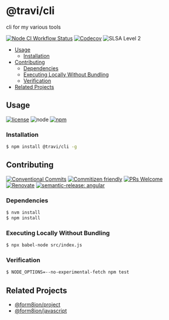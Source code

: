 # @travi/cli

cli for my various tools

<!--status-badges start -->

[![Node CI Workflow Status][github-actions-ci-badge]][github-actions-ci-link]
[![Codecov][coverage-badge]][coverage-link]
![SLSA Level 2][slsa-badge]

<!--status-badges end -->

<!-- START doctoc generated TOC please keep comment here to allow auto update -->

<!-- DON'T EDIT THIS SECTION, INSTEAD RE-RUN doctoc TO UPDATE -->

* [Usage](#usage)
  * [Installation](#installation)
* [Contributing](#contributing)
  * [Dependencies](#dependencies)
  * [Executing Locally Without Bundling](#executing-locally-without-bundling)
  * [Verification](#verification)
* [Related Projects](#related-projects)

<!-- END doctoc generated TOC please keep comment here to allow auto update -->

## Usage

<!--consumer-badges start -->

[![license](https://img.shields.io/github/license/travi/cli.svg)](LICENSE)
![node][node-badge]
[![npm][npm-badge]][npm-link]

<!--consumer-badges end -->

### Installation

```sh
$ npm install @travi/cli -g
```

## Contributing

<!--contribution-badges start -->

[![Conventional Commits](https://img.shields.io/badge/Conventional%20Commits-1.0.0-yellow.svg)](https://conventionalcommits.org)
[![Commitizen friendly](https://img.shields.io/badge/commitizen-friendly-brightgreen.svg)](http://commitizen.github.io/cz-cli/)
[![PRs Welcome](https://img.shields.io/badge/PRs-welcome-brightgreen.svg)](http://makeapullrequest.com)
[![Renovate][renovate-badge]][renovate-link]
[![semantic-release: angular][semantic-release-badge]][semantic-release-link]

<!--contribution-badges end -->

### Dependencies

```sh
$ nvm install
$ npm install
```

### Executing Locally Without Bundling

```sh
$ npx babel-node src/index.js
```

### Verification

```sh
$ NODE_OPTIONS=--no-experimental-fetch npm test
```

## Related Projects

* [@form8ion/project](https://npm.im/@form8ion/project)
* [@form8ion/javascript](https://npm.im/@form8ion/javascript)

[renovate-link]: https://renovatebot.com

[renovate-badge]: https://img.shields.io/badge/renovate-enabled-brightgreen.svg?logo=renovatebot

[github-actions-ci-link]: https://github.com/travi/cli/actions?query=workflow%3A%22Node.js+CI%22+branch%3Amaster

[github-actions-ci-badge]: https://img.shields.io/github/actions/workflow/status/travi/cli/node-ci.yml.svg?branch=master&logo=github

[node-badge]: https://img.shields.io/node/v/@travi/cli?logo=node.js

[npm-link]: https://www.npmjs.com/package/@travi/cli

[npm-badge]: https://img.shields.io/npm/v/@travi/cli?logo=npm

[coverage-link]: https://codecov.io/github/travi/cli

[coverage-badge]: https://img.shields.io/codecov/c/github/travi/cli?logo=codecov

[slsa-badge]: https://slsa.dev/images/gh-badge-level2.svg

[semantic-release-link]: https://github.com/semantic-release/semantic-release

[semantic-release-badge]: https://img.shields.io/badge/semantic--release-angular-e10079?logo=semantic-release
